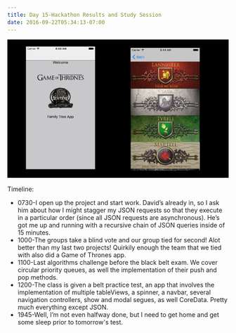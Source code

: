 ```yaml
---
title: Day 15-Hackathon Results and Study Session
date: 2016-09-22T05:34:13-07:00
---
```

![Day 15](/assets/day15.jpg)

Timeline:
* 0730-I open up the project and start work.  David’s already in, so I ask him about how I might stagger my JSON requests so that they execute in a particular order (since all JSON requests are asynchronous).  He’s got me up and running with a recursive chain of JSON queries inside of 15 minutes.  
* 1000-The groups take a blind vote and our group tied for second!  Alot better than my last two projects!  Quirkily enough the team that we tied with also did a Game of Thrones app.  
* 1100-Last algorithms challenge before the black belt exam.  We cover circular priority queues, as well the implementation of their push and pop methods.  
* 1200-The class is given a belt practice test, an app that involves the implementation of multiple tableViews, a spinner, a navbar, several navigation controllers, show and modal segues, as well CoreData.  Pretty much everything except JSON.
* 1945-Well, I’m not even halfway done, but I need to get home and get some sleep prior to tomorrow's test.
